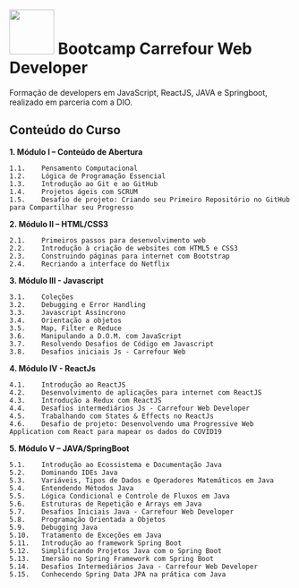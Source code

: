 # <img src = https://hermes.digitalinnovation.one/tracks/c157ff82-82fa-4ede-a5e0-56d1b41c385e.png style="width:80px;"/> Bootcamp Carrefour Web Developer
Formação de developers em JavaScript, ReactJS, JAVA e Springboot, realizado em parceria com a DIO.

## Conteúdo do Curso

**1.	Módulo I – Conteúdo de Abertura**

	1.1.	Pensamento Computacional
	1.2.	Lógica de Programação Essencial
	1.3.	Introdução ao Git e ao GitHub
	1.4.	Projetos ágeis com SCRUM
	1.5.	Desafio de projeto: Criando seu Primeiro Repositório no GitHub para Compartilhar seu Progresso
**2.	Módulo II – HTML/CSS3**

	2.1.	Primeiros passos para desenvolvimento web
	2.2.	Introdução à criação de websites com HTML5 e CSS3
	2.3.	Construindo páginas para internet com Bootstrap
	2.4.	Recriando a interface do Netflix
**3.	Módulo III - Javascript**

	3.1.	Coleções
	3.2.	Debugging e Error Handling
	3.3.	Javascript Assíncrono
	3.4.	Orientação a objetos
	3.5.	Map, Filter e Reduce
	3.6.	Manipulando a D.O.M. com JavaScript
	3.7.	Resolvendo Desafios de Código em Javascript
	3.8.	Desafios iniciais Js - Carrefour Web
**4.	Módulo IV - ReactJs**

	4.1.	Introdução ao ReactJS
	4.2.	Desenvolvimento de aplicações para internet com ReactJS
	4.3.	Introdução a Redux com ReactJS
	4.4.	Desafios intermediários Js - Carrefour Web Developer
	4.5.	Trabalhando com States & Effects no ReactJs
	4.6.	Desafio de projeto: Desenvolvendo uma Progressive Web Application com React para mapear os dados do COVID19
**5.	Módulo V – JAVA/SpringBoot**

	5.1.	Introdução ao Ecossistema e Documentação Java
	5.2.	Dominando IDEs Java
	5.3.	Variáveis, Tipos de Dados e Operadores Matemáticos em Java
	5.4.	Entendendo Métodos Java
	5.5.	Lógica Condicional e Controle de Fluxos em Java
	5.6.	Estruturas de Repetição e Arrays em Java
	5.7.	Desafios Iniciais Java - Carrefour Web Developer
	5.8.	Programação Orientada a Objetos
	5.9.	Debugging Java
	5.10.	Tratamento de Exceções em Java
	5.11.	Introdução ao framework Spring Boot
	5.12.	Simplificando Projetos Java com o Spring Boot
	5.13.	Imersão no Spring Framework com Spring Boot
	5.14.	Desafios Intermediários Java - Carrefour Web Developer
	5.15.	Conhecendo Spring Data JPA na prática com Java
